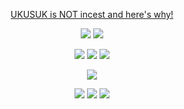 <html>
  <body>
<p align="center">
    <a href="https://ukuscanon.straw.page/">UKUSUK is NOT incest and here's why!</a>
<p align="center">
  <img src="https://ukusyaoi.neocities.org/coollogo_com-1141298.png"> <img src="https://ukusyaoi.neocities.org/coollogo_com-51041166.png">
<p align="center">
<img src="https://ukusyaoi.neocities.org/makotoyuukikun2.png"> <img src="https://ukusyaoi.neocities.org/makotoyuukikun3.png"> <img src="https://ukusyaoi.neocities.org/makotoyuukikun4.png">
<p align="center">
  <img src="https://ukusyaoi.neocities.org/rentry%20sources/coollogo_com-2185327.png">
  <p align="center">
    <a href="https://rentry.co/IAMTHEHERO"><img src="https://ukusyaoi.neocities.org/rentry%20sources/coollogo_com-13320779.png"></a> <a href="https://makotoyuukun.straw.page/"><img src="https://ukusyaoi.neocities.org/rentry%20sources/coollogo_com-51041304.png"></a> <a href="https://izmk.atabook.org/"><img src="https://ukusyaoi.neocities.org/rentry%20sources/coollogo_com-51041311.png"></a>
    </body>
</html>

